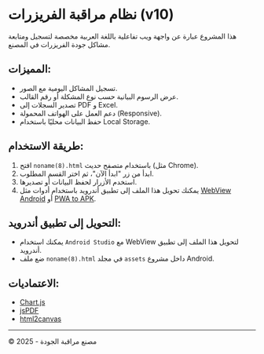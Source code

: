 
# نظام مراقبة الفريزرات (v10)

هذا المشروع عبارة عن واجهة ويب تفاعلية باللغة العربية مخصصة لتسجيل ومتابعة مشاكل جودة الفريزرات في المصنع.

## المميزات:
- تسجيل المشاكل اليومية مع الصور.
- عرض الرسوم البيانية حسب نوع المشكلة أو رقم القالب.
- تصدير السجلات إلى PDF و Excel.
- دعم العمل على الهواتف المحمولة (Responsive).
- حفظ البيانات محليًا باستخدام Local Storage.

## طريقة الاستخدام:
1. افتح `noname(8).html` باستخدام متصفح حديث (مثل Chrome).
2. ابدأ من زر "ابدأ الآن"، ثم اختر القسم المطلوب.
3. استخدم الأزرار لحفظ البيانات أو تصديرها.
4. يمكنك تحويل هذا الملف إلى تطبيق أندرويد باستخدام أدوات مثل [WebView Android](https://developer.android.com/guide/webapps/webview) أو [PWA to APK](https://www.pwabuilder.com/).

## التحويل إلى تطبيق أندرويد:
- يمكنك استخدام `Android Studio` مع WebView لتحويل هذا الملف إلى تطبيق أندرويد.
- ضع ملف `noname(8).html` في مجلد `assets` داخل مشروع Android.

## الاعتماديات:
- [Chart.js](https://www.chartjs.org/)
- [jsPDF](https://github.com/parallax/jsPDF)
- [html2canvas](https://html2canvas.hertzen.com/)

---
© 2025 - مصنع مراقبة الجودة
